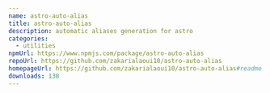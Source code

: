 ```yaml
---
name: astro-auto-alias
title: astro-auto-alias
description: automatic aliases generation for astro
categories:
  - utilities
npmUrl: https://www.npmjs.com/package/astro-auto-alias
repoUrl: https://github.com/zakarialaoui10/astro-auto-alias
homepageUrl: https://github.com/zakarialaoui10/astro-auto-alias#readme
downloads: 138
---
```

